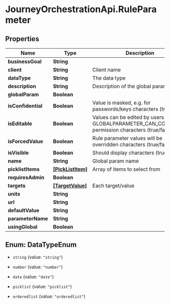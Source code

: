 # JourneyOrchestrationApi.RuleParameter

## Properties

Name | Type | Description | Notes
------------ | ------------- | ------------- | -------------
**businessGoal** | **String** |  | [optional] 
**client** | **String** | Client name | [optional] 
**dataType** | **String** | The data type | [optional] 
**description** | **String** | Description of the global parameter | [optional] 
**globalParam** | **Boolean** |  | [optional] 
**isConfidential** | **Boolean** | Value is masked, e.g. for passwords/keys characters (true/false) | [optional] 
**isEditable** | **Boolean** | Values can be edited by users without GLOBALPARAMETER_CAN_CONFIGURE permission characters (true/false) | [optional] 
**isForcedValue** | **Boolean** | Rule parameter values will be overridden characters (true/false) | [optional] 
**isVisible** | **Boolean** | Should display characters (true/false) | [optional] 
**name** | **String** | Global param name | [optional] 
**picklistItems** | [**[PickListItem]**](PickListItem.md) | Array of items to select from | [optional] 
**requiresAdmin** | **Boolean** |  | [optional] 
**targets** | [**[TargetValue]**](TargetValue.md) | Each target/value | [optional] 
**units** | **String** |  | [optional] 
**url** | **String** |  | [optional] 
**defaultValue** | **String** |  | [optional] 
**parameterName** | **String** |  | [optional] 
**usingGlobal** | **Boolean** |  | [optional] 



## Enum: DataTypeEnum


* `string` (value: `"string"`)

* `number` (value: `"number"`)

* `date` (value: `"date"`)

* `picklist` (value: `"picklist"`)

* `orderedlist` (value: `"orderedlist"`)




